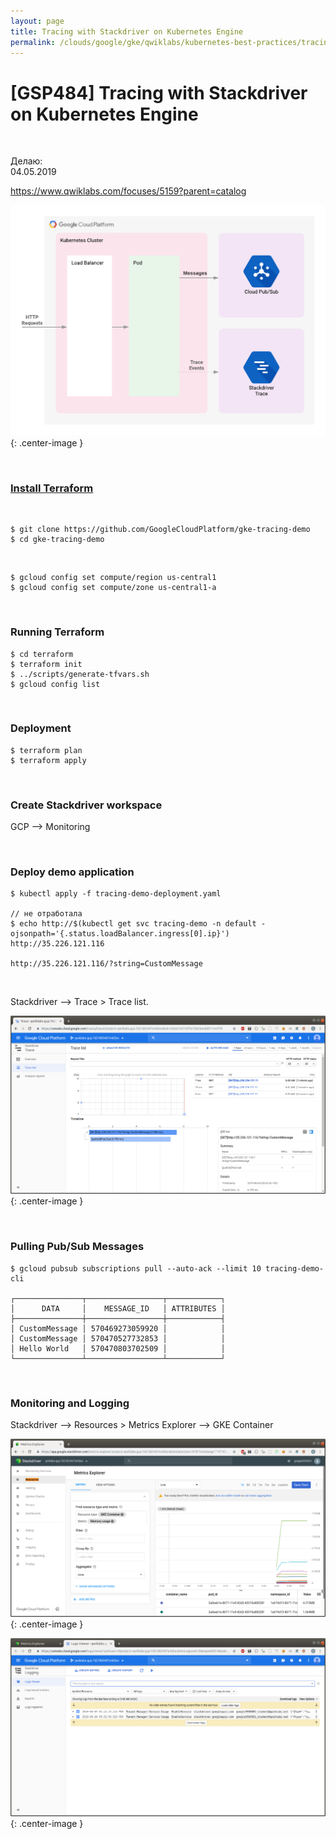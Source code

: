 ```yaml
---
layout: page
title: Tracing with Stackdriver on Kubernetes Engine
permalink: /clouds/google/gke/qwiklabs/kubernetes-best-practices/tracing-with-stackdriver-on-kubernetes-engine/
---
```


# [GSP484] Tracing with Stackdriver on Kubernetes Engine

<br/>

Делаю:  
04.05.2019


https://www.qwiklabs.com/focuses/5159?parent=catalog


![Tracing with Stackdriver on Kubernetes Engine](/img/clouds/google/gke/qwiklabs/kubernetes-best-practices/tracing-with-stackdriver-on-kubernetes-engine/pic1.png "Tracing with Stackdriver on Kubernetes Engine"){: .center-image }


<br/>

### [Install Terraform](/linux/servers/devops/automation/terraform/install/)

<br/>

    $ git clone https://github.com/GoogleCloudPlatform/gke-tracing-demo
    $ cd gke-tracing-demo

<br/>

    $ gcloud config set compute/region us-central1
    $ gcloud config set compute/zone us-central1-a

<br/>

### Running Terraform

    $ cd terraform
    $ terraform init
    $ ../scripts/generate-tfvars.sh
    $ gcloud config list

<br/>

### Deployment

    $ terraform plan
    $ terraform apply

<br/>

### Create Stackdriver workspace

GCP --> Monitoring

<br/>

### Deploy demo application

    $ kubectl apply -f tracing-demo-deployment.yaml

    // не отработала
    $ echo http://$(kubectl get svc tracing-demo -n default -ojsonpath='{.status.loadBalancer.ingress[0].ip}')
    http://35.226.121.116

    http://35.226.121.116/?string=CustomMessage


<br/>

Stackdriver --> Trace > Trace list.

![Tracing with Stackdriver on Kubernetes Engine](/img/clouds/google/gke/qwiklabs/kubernetes-best-practices/tracing-with-stackdriver-on-kubernetes-engine/pic2.png "Tracing with Stackdriver on Kubernetes Engine"){: .center-image }

<br/>

### Pulling Pub/Sub Messages

    $ gcloud pubsub subscriptions pull --auto-ack --limit 10 tracing-demo-cli

    ┌───────────────┬─────────────────┬────────────┐
    │      DATA     │    MESSAGE_ID   │ ATTRIBUTES │
    ├───────────────┼─────────────────┼────────────┤
    │ CustomMessage │ 570469273059920 │            │
    │ CustomMessage │ 570470527732853 │            │
    │ Hello World   │ 570470803702509 │            │
    └───────────────┴─────────────────┴────────────┘


<br/>

### Monitoring and Logging

Stackdriver --> Resources > Metrics Explorer --> GKE Container


![Tracing with Stackdriver on Kubernetes Engine](/img/clouds/google/gke/qwiklabs/kubernetes-best-practices/tracing-with-stackdriver-on-kubernetes-engine/pic3.png "Tracing with Stackdriver on Kubernetes Engine"){: .center-image }


![Tracing with Stackdriver on Kubernetes Engine](/img/clouds/google/gke/qwiklabs/kubernetes-best-practices/tracing-with-stackdriver-on-kubernetes-engine/pic4.png "Tracing with Stackdriver on Kubernetes Engine"){: .center-image }